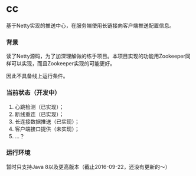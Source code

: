 # cc

基于Netty实现的推送中心，在服务端使用长链接向客户端推送配置信息。

### 背景

读了Netty源码，为了加深理解做的练手项目。本项目实现的功能用Zookeeper同样可以实现，而且Zookeeper实现的可能更好。

因此不具备线上运行条件。

### 当前状态（开发中）

1. 心跳检测（已实现）；
2. 断线重连（已实现）；
3. 长连接数据推送（已实现）；
4. 客户端接口提供（未实现）；
5. ...？

### 运行环境

暂时只支持Java 8以及更高版本（截止2016-09-22，还没有更新的～）


